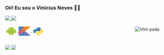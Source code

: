 ### Oii! Eu sou o Vinícius Neves 👋😊
 <div>
  <a href="https://github.com/Vinicius-O-Neves">
  <img height="180em" src="https://github-readme-stats.vercel.app/api?username=Vinicius-O-Neves&show_icons=true&theme=dracula&include_all_commits=true&count_private=true"/>
  <img height="180em" src="https://github-readme-stats.vercel.app/api/top-langs/?username=Vinicius-O-Neves&layout=compact&langs_count=7&theme=dracula"/>
</div>
 <br>
  <div style="display: inline_block">
  <img align="center" alt="Vini-Android" height="30" width="40" src="https://github.com/devicons/devicon/blob/master/icons/android/android-original.svg">
  <img align="center" alt="Vini-Kotlin" height="30" width="40" src="https://github.com/devicons/devicon/blob/master/icons/kotlin/kotlin-original.svg">
  <img align="center" alt="Vini-Python" height="30" width="40" src="https://raw.githubusercontent.com/devicons/devicon/master/icons/python/python-original.svg">
  <img align="right" alt="Vini-yoda" src="https://i.picasion.com/pic91/80f805a9cfdc8125fe2999882737e25a.gif">
</div>
  
  ##
 
  <div> 
  <a href = mailto:viniicius.neeves07@gmail.com"><img src="https://img.shields.io/badge/Gmail-D14836?style=for-the-badge&logo=gmail&logoColor=white" target="_blank"></a>
  <a href="https://www.linkedin.com/in/viniciusneeves/" target="_blank"><img src="https://img.shields.io/badge/-LinkedIn-%230077B5?style=for-the-badge&logo=linkedin&logoColor=white" target="_blank"></a> 
  </div>
  
  
